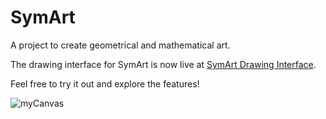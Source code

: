 # SymArt
A project to create geometrical and mathematical art. 

The drawing interface for SymArt is now live at [SymArt Drawing Interface](https://pedrou2000.github.io/SymArt/drawing_interface.html).

Feel free to try it out and explore the features!

![myCanvas](https://github.com/pedrou2000/SymArt/assets/46072805/c5f73aff-4606-4d90-8152-3d9f6a391479)



<!-- ### To Implement

Fractal Symmetry: Implement recursive patterns that produce fractals. Users could click to place the seed of a fractal, and the system could generate the fractal pattern from there.

Wave Symmetry: Introduce wave-like or oscillatory symmetry where the drawn patterns are reflected as waves with controllable frequency and amplitude.

Glide Reflection: This symmetry involves a translation combined with a reflection across a line, creating a 'gliding' effect.

Tessellation: Allow users to create patterns that tessellate the plane. The app could offer different types of tessellations like regular, semi-regular, or even Escher-like tessellations.

Color Symmetry: Introduce symmetry in color changes, where drawing with one color in one segment automatically selects a complementary or analogous color in another.

Interactive Symmetry Breaking: Offer the option to introduce small, controlled breaks in the symmetry to create more natural and less rigid patterns.

Dynamic Symmetry: The pattern changes over time or in response to user input, such as expanding, contracting, or rotating dynamically as more lines are added.

Layered Symmetry: Allow users to create multiple layers of symmetry that can be individually toggled on and off, creating a complex overlay of symmetrical designs.

Möbius Symmetry: Inspired by the Möbius strip, this would create patterns that twist and connect in unexpected ways, challenging the conventional perception of symmetry.

3D Symmetry: Introduce a 3D view where users can draw in a 3D space, with symmetries represented on various planes or around a sphere.

Symmetry Transformation: Allow users to morph between different symmetry types, blending one into another for a fluid and dynamic effect.

Sound-Activated Symmetry: Use microphone input to alter the symmetry based on sound or music, creating visual patterns that respond to audio.

Custom Symmetry Axes: Users can define their own axes of symmetry, placing and angling them as they wish on the canvas.
-->
